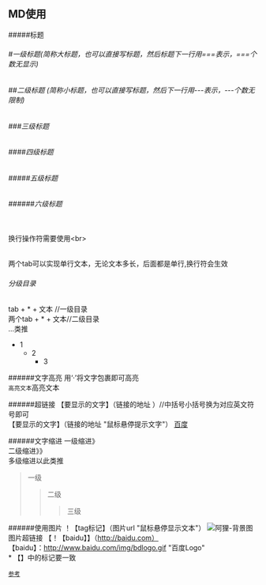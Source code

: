MD使用
-----
#####标题
###### #一级标题(简称大标题，也可以直接写标题，然后标题下一行用===表示，===个数无显示)
###### ##二级标题  (简称小标题，也可以直接写标题，然后下一行用---表示，---个数无限制)
###### ###三级标题  
###### ####四级标题  
###### #####五级标题  
###### ######六级标题

<br>换行操作符需要使用\<br>

<br>两个tab可以实现单行文本，无论文本多长，后面都是单行,换行符会生效

###### 分级目录
tab + * + 文本 //一级目录
<br>两个tab + * + 文本//二级目录
<br>...类推
  * 1
    * 2
      * 3

######文字高亮
用‘·’将文字包裹即可高亮
<br>`高亮文本`高亮文本 

######超链接
 【要显示的文字】（链接的地址 ）//中括号小括号换为对应英文符号即可
 <br>【要显示的文字】（链接的地址 "鼠标悬停提示文字"）
 [百度](https://www.baidu.com/ "百度首页")
 
######文字缩进
一级缩进》
<br>二级缩进》》
<br>多级缩进以此类推
> 一级
>> 二级
>>> 三级

######使用图片
！【tag标记】（图片url "鼠标悬停显示文本"）
![阿狸-背景图](https://ss3.bdstatic.com/lPoZeXSm1A5BphGlnYG/skin/530.jpg?2 "我的背景图")
<br>图片超链接
【！【baidu】】（http://baidu.com）
<br>【baidu】：http://www.baidu.com/img/bdlogo.gif "百度Logo" 
<br>* 【】中的标记要一致


[`参考`](http://blog.csdn.net/kaitiren/article/details/38513715)
